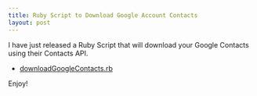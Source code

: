 ```yaml
---
title: Ruby Script to Download Google Account Contacts
layout: post
---
```

I have just released a Ruby Script that will download your
 Google Contacts using their Contacts API.

* [downloadGoogleContacts.rb](/software/ruby-google-contacts/)

Enjoy!
